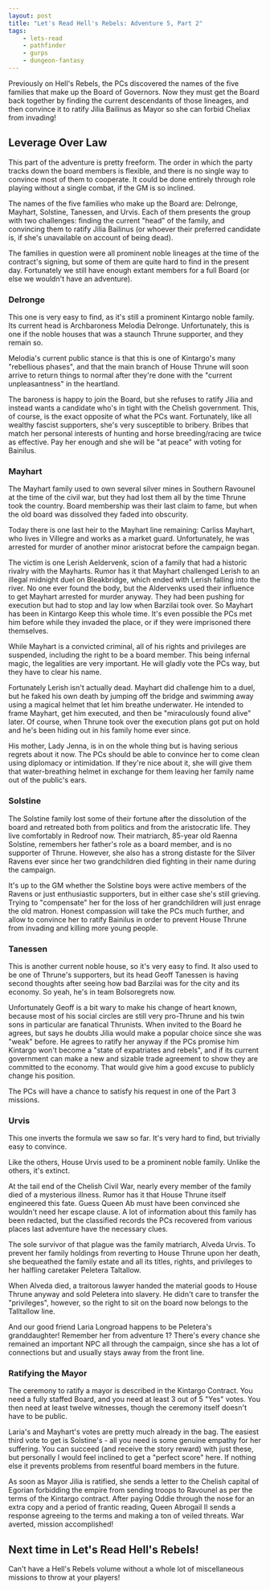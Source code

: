 ```yaml
---
layout: post
title: "Let's Read Hell's Rebels: Adventure 5, Part 2"
tags:
    - lets-read
    - pathfinder
    - gurps
    - dungeon-fantasy
---
```


Previously on Hell's Rebels, the PCs discovered the names of the five families
that make up the Board of Governors. Now they must get the Board back together
by finding the current descendants of those lineages, and then convince it to
ratify Jilia Bailinus as Mayor so she can forbid Cheliax from invading!

## Leverage Over Law

This part of the adventure is pretty freeform. The order in which the party
tracks down the board members is flexible, and there is no single way to
convince most of them to cooperate. It could be done entirely through role
playing without a single combat, if the GM is so inclined.

The names of the five families who make up the Board are: Delronge,
Mayhart, Solstine, Tanessen, and Urvis. Each of them presents the group with two
challenges: finding the current "head" of the family, and convincing them to
ratify Jilia Bailinus (or whoever their preferred candidate is, if she's
unavailable on account of being dead).

The families in question were all prominent noble lineages at the time of the
contract's signing, but some of them are quite hard to find in the present
day. Fortunately we still have enough extant members for a full Board (or else
we wouldn't have an adventure).

### Delronge

This one is very easy to find, as it's still a prominent Kintargo noble
family. Its current head is Archbaroness Melodia Delronge. Unfortunately, this
is one if the noble houses that was a staunch Thrune supporter, and they remain
so.

Melodia's current public stance is that this is one of Kintargo's many
"rebellious phases", and that the main branch of House Thrune will soon arrive
to return things to normal after they're done with the "current unpleasantness"
in the heartland.

The baroness is happy to join the Board, but she refuses to ratify Jilia and
instead wants a candidate who's in tight with the Chelish government. This, of
course, is the exact opposite of what the PCs want. Fortunately, like all
wealthy fascist supporters, she's very susceptible to bribery. Bribes that match
her personal interests of hunting and horse breeding/racing are twice as
effective. Pay her enough and she will be "at peace" with voting for Bainilus.

### Mayhart

The Mayhart family used to own several silver mines in Southern Ravounel at the
time of the civil war, but they had lost them all by the time Thrune took the
country. Board membership was their last claim to fame, but when the old board
was dissolved they faded into obscurity.

Today there is one last heir to the Mayhart line remaining: Carliss Mayhart, who
lives in Villegre and works as a market guard. Unfortunately, he was arrested
for murder of another minor aristocrat before the campaign began.

The victim is one Lerish Aeldervenk, scion of a family that had a historic
rivalry with the Mayharts. Rumor has it that Mayhart challenged Lerish to an
illegal midnight duel on Bleakbridge, which ended with Lerish falling into the
river. No one ever found the body, but the Aldervenks used their influence to
get Mayhart arrested for murder anyway. They had been pushing for execution but
had to stop and lay low when Barzilai took over. So Mayhart has been in Kintargo
Keep this whole time. It's even possible the PCs met him before while they
invaded the place, or if they were imprisoned there themselves.

While Mayhart is a convicted criminal, all of his rights and privileges are
suspended, including the right to be a board member. This being infernal magic,
the legalities are very important. He will gladly vote the PCs way, but they
have to clear his name.

Fortunately Lerish isn't actually dead. Mayhart did challenge him to a duel, but
he faked his own death by jumping off the bridge and swimming away using a
magical helmet that let him breathe underwater. He intended to frame Mayhart,
get him executed, and then be "miraculously found alive" later. Of course, when
Thrune took over the execution plans got put on hold and he's been hiding out in
his family home ever since.

His mother, Lady Jenna, is in on the whole thing but is having serious regrets
about it now. The PCs should be able to convince her to come clean using
diplomacy or intimidation. If they're nice about it, she will give them that
water-breathing helmet in exchange for them leaving her family name out of the
public's ears.

### Solstine

The Solstine family lost some of their fortune after the dissolution of the
board and retreated both from politics and from the aristocratic life. They live
comfortably in Redroof now. Their matriarch, 85-year old Raenna Solstine,
remembers her father's role as a board member, and is no supporter of
Thrune. However, she also has a strong distaste for the Silver Ravens ever since
her two grandchildren died fighting in their name during the campaign.

It's up to the GM whether the Solstine boys were active members of the Ravens or
just enthusiastic supporters, but in either case she's still grieving. Trying to
"compensate" her for the loss of her grandchildren will just enrage the old
matron. Honest compassion will take the PCs much further, and allow to convince
her to ratify Bainilus in order to prevent House Thrune from invading and
killing more young people.

### Tanessen

This is another current noble house, so it's very easy to find. It also used to
be one of Thrune's supporters, but its head Geoff Tanessen is having second
thoughts after seeing how bad Barzilai was for the city and its economy. So
yeah, he's in team Bolsoregrets now.

Unfortunately Geoff is a bit wary to make his change of heart known, because
most of his social circles are still very pro-Thrune and his twin sons in
particular are fanatical Thrunists. When invited to the Board he agrees, but
says he doubts Jilia would make a popular choice since she was "weak"
before. He agrees to ratify her anyway if the PCs promise him Kintargo won't
become a "state of expatriates and rebels", and if its current government can
make a new and sizable trade agreement to show they are committed to the
economy. That would give him a good excuse to publicly change his position.

The PCs will have a chance to satisfy his request in one of the Part 3 missions.

### Urvis

This one inverts the formula we saw so far. It's very hard to find, but
trivially easy to convince.

Like the others, House Urvis used to be a prominent noble family. Unlike the
others, it's extinct.

At the tail end of the Chelish Civil War, nearly every member of the family died
of a mysterious illness. Rumor has it that House Thrune itself engineered this
fate. Guess Queen Ab must have been convinced she wouldn't need her escape
clause. A lot of information about this family has been redacted, but the
classified records the PCs recovered from various places last adventure have
the necessary clues.

The sole survivor of that plague was the family matriarch, Alveda Urvis. To
prevent her family holdings from reverting to House Thrune upon her death, she
bequeathed the family estate and all its titles, rights, and privileges to her
halfling caretaker Peletera Taltallow.

When Alveda died, a traitorous lawyer handed the material goods to House Thrune
anyway and sold Peletera into slavery. He didn't care to transfer the
"privileges", however, so the right to sit on the board now belongs to the
Talltallow line.

And our good friend Laria Longroad happens to be Peletera's granddaughter!
Remember her from adventure 1? There's every chance she remained an important
NPC all through the campaign, since she has a lot of connections but and usually
stays away from the front line.

### Ratifying the Mayor

The ceremony to ratify a mayor is described in the Kintargo Contract. You need a
fully staffed Board, and you need at least 3 out of 5 "Yes" votes. You then need
at least twelve witnesses, though the ceremony itself doesn't have to be
public.

Laria's and Mayhart's votes are pretty much already in the bag. The easiest
third vote to get is Solstine's - all you need is some genuine empathy for her
suffering. You can succeed (and receive the story reward) with just these, but
personally I would feel inclined to get a "perfect score" here. If nothing else
it prevents problems from resentful board members in the future.

As soon as Mayor Jilia is ratified, she sends a letter to the Chelish capital of
Egorian forbidding the empire from sending troops to Ravounel as per the terms
of the Kintargo contract. After paying Oddie through the nose for an extra copy
and a period of frantic reading, Queen Abrogail II sends a response agreeing to
the terms and making a ton of veiled threats. War averted, mission accomplished!

## Next time in Let's Read Hell's Rebels!

Can't have a Hell's Rebels volume without a whole lot of miscellaneous missions
to throw at your players!
